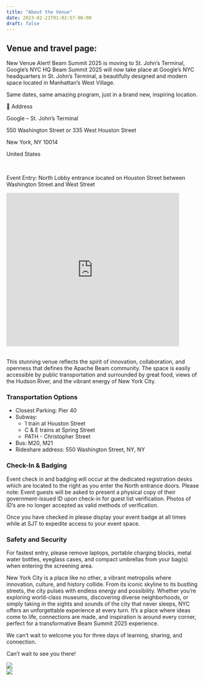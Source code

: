 ```yaml
---
title: "About the Venue"
date: 2023-02-21T01:02:57-06:00
draft: false
---
```


## Venue and travel page:

<div class="container">
  <div class="row">
    <div class="col-sm"> 
    <p>New Venue Alert! Beam Summit 2025 is moving to St. John’s Terminal, Google’s NYC HQ
Beam Summit 2025 will now take place at Google’s NYC headquarters in St. John’s Terminal, a beautifully designed and modern space located in Manhattan’s West Village.</p>

<p>Same dates, same amazing program, just in a brand new, inspiring location.</p>

<p>📍 Address</p>

<p> Google – St. John’s Terminal</p>
<p> 550 Washington Street or 335 West Houston Street</p>
<p> New York, NY 10014</p>
<p> United States</p>

<br>

<p>Event Entry: North Lobby entrance located on Houston Street between Washington Street and West Street</p>
    </div>
    <div class="col-sm">
      <iframe src="https://www.google.com/maps/embed?pb=!1m18!1m12!1m3!1d3023.5002651809!2d-74.0098182!3d40.7290164!2m3!1f0!2f0!3f0!3m2!1i1024!2i768!4f13.1!3m3!1m2!1s0x89c259f27e445beb%3A0x1f050c046915a9cb!2s335%20W%20Houston%20St%2C%20New%20York%2C%20NY%2010014%2C%20USA!5e0!3m2!1sen!2smx!4v1751573108763!5m2!1sen!2smx" class="mx-auto d-block" width="450" height="400" style="border:0;" allowfullscreen="" loading="lazy" referrerpolicy="no-referrer-when-downgrade"></iframe>
    </div>

  </div>
</div>

<br>

This stunning venue reflects the spirit of innovation, collaboration, and openness that defines the Apache Beam community. The space is easily accessible by public transportation and surrounded by great food, views of the Hudson River, and the vibrant energy of New York City.

### Transportation Options

- Closest Parking: Pier 40
- Subway:
  - 1 train at Houston Street
  - C & E trains at Spring Street
  - PATH - Christopher Street
- Bus: M20, M21
- Rideshare address: 550 Washington Street, NY, NY

### Check-In & Badging

Event check in and badging will occur at the dedicated registration desks which are located to the right as you enter the North entrance doors. Please note: Event guests will be asked to present a physical copy of their government-issued ID upon check-in for guest list verification. Photos of ID’s are no longer accepted as valid methods of verification.

Once you have checked in please display your event badge at all times while at SJT to expedite access to your event space.

### Safety and Security

For fastest entry, please remove laptops, portable charging blocks, metal water bottles, eyeglass cases, and compact umbrellas from your bag(s) when entering the screening area.

New York City is a place like no other, a vibrant metropolis where innovation, culture, and history collide. From its iconic skyline to its bustling streets, the city pulses with endless energy and possibility. Whether you’re exploring world-class museums, discovering diverse neighborhoods, or simply taking in the sights and sounds of the city that never sleeps, NYC offers an unforgettable experience at every turn. It’s a place where ideas come to life, connections are made, and inspiration is around every corner, perfect for a transformative Beam Summit 2025 experience.

We can’t wait to welcome you for three days of learning, sharing, and connection.

Can’t wait to see you there!

<div class="container">
  <div class="row">
    <div class="col-sm">
      <img src="/images/2025-1.png" class="img-fluid mx-auto d-block" >
    </div>
    <div class="col-sm">
      <img src="/images/2025-2.png" class="img-fluid mx-auto d-block" >
    </div>
  </div>
</div>
